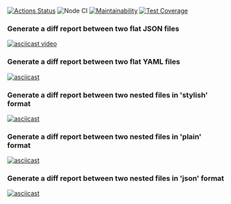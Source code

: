 [![Actions Status](https://github.com/mxclg/frontend-project-46/actions/workflows/hexlet-check.yml/badge.svg)](https://github.com/mxclg/frontend-project-46/actions)
![Node CI](https://github.com/mxclg/frontend-project-46/actions/workflows/nodejs.yml/badge.svg)
[![Maintainability](https://api.codeclimate.com/v1/badges/423b05ab8208d9ea52a6/maintainability)](https://codeclimate.com/github/mxclg/frontend-project-46/maintainability)
[![Test Coverage](https://api.codeclimate.com/v1/badges/423b05ab8208d9ea52a6/test_coverage)](https://codeclimate.com/github/mxclg/frontend-project-46/test_coverage)

### Generate a diff report between two flat JSON files
[![asciicast video](https://asciinema.org/a/CkqSxg5FLT1sGb3jLAXv9Yu4b.svg)](https://asciinema.org/a/CkqSxg5FLT1sGb3jLAXv9Yu4b)
### Generate a diff report between two flat YAML files
[![asciicast](https://asciinema.org/a/guv1xU8vxcDzaU8ajAck8wO0a.svg)](https://asciinema.org/a/guv1xU8vxcDzaU8ajAck8wO0a)
### Generate a diff report between two nested files in 'stylish' format
[![asciicast](https://asciinema.org/a/w6yY2jhNlcDMAbwTyTl0P7I1H.svg)](https://asciinema.org/a/w6yY2jhNlcDMAbwTyTl0P7I1H)
### Generate a diff report between two nested files in 'plain' format
[![asciicast](https://asciinema.org/a/y3PhqJLa0ONkRY6bE8upSNClS.svg)](https://asciinema.org/a/y3PhqJLa0ONkRY6bE8upSNClS)
### Generate a diff report between two nested files in 'json' format
[![asciicast](https://asciinema.org/a/SFMiKwJ9Ympv4uw1YXjOE1ikK.svg)](https://asciinema.org/a/SFMiKwJ9Ympv4uw1YXjOE1ikK)